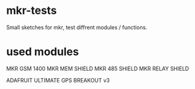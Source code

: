 # mkr-tests
Small sketches for mkr, test diffrent modules / functions.

# used modules
MKR GSM 1400
MKR MEM SHIELD
MKR 485 SHIELD
MKR RELAY SHIELD

ADAFRUIT ULTIMATE GPS BREAKOUT v3 
